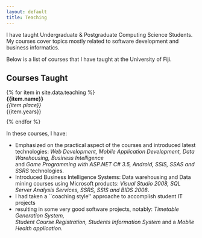 ```yaml
---
layout: default
title: Teaching
---
```

I have taught Undergraduate & Postgraduate Computing Science Students. My courses cover topics mostly related to software development and business informatics. 

Below is a list of courses that I have taught at the University of Fiji. <br>

<h2 class="text-primary">Courses Taught</h2>
{% for item in site.data.teaching %}
  <div style="padding-bottom: 10px"> <b>{{item.name}}</b><br>
  <i>{{item.place}}</i><br>
  {{item.years}}</div>
{% endfor %}

In these courses, I have:

- Emphasized on the practical aspect of the courses and introduced latest technologies: <i>Web Development,
Mobile Application Development, Data Warehousing, Business Intelligence</i> <br> and <i>Game Programming with ASP.NET
C# 3.5, Android, SSIS, SSAS and SSRS</i> technologies.
- Introduced Business Intelligence Systems: Data warehousing and Data mining courses using Microsoft
products: <i>Visual Studio 2008, SQL Server Analysis Services, SSRS, SSIS and BIDS 2008</i>.
- I had taken a ``coaching style'' approache to accomplish student IT projects <br> 
- resulting in some very good software projects, notably: <i> Timetable Generation System, <br> Student Course Registration, Students Information System</i> and a <i>Mobile Health application</i>.


